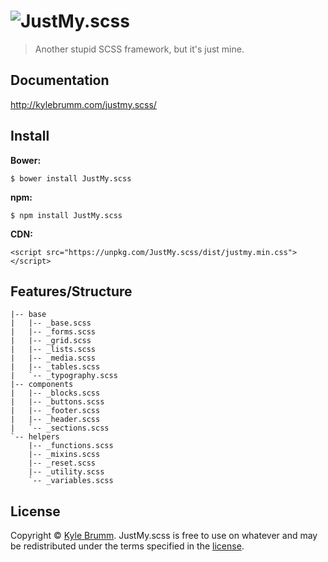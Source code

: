 # ![JustMy.scss](https://raw.githubusercontent.com/kjbrum/justmy.scss/master/media/justmy.png)

> Another stupid SCSS framework, but it's just mine.


## Documentation

http://kylebrumm.com/justmy.scss/


## Install

__Bower:__

```
$ bower install JustMy.scss
```

__npm:__

```
$ npm install JustMy.scss
```

__CDN:__

```
<script src="https://unpkg.com/JustMy.scss/dist/justmy.min.css"></script>
```


## Features/Structure

```
|-- base
|   |-- _base.scss
|   |-- _forms.scss
|   |-- _grid.scss
|   |-- _lists.scss
|   |-- _media.scss
|   |-- _tables.scss
|   `-- _typography.scss
|-- components
|   |-- _blocks.scss
|   |-- _buttons.scss
|   |-- _footer.scss
|   |-- _header.scss
|   `-- _sections.scss
`-- helpers
    |-- _functions.scss
    |-- _mixins.scss
    |-- _reset.scss
    |-- _utility.scss
    `-- _variables.scss
```


## License

Copyright © [Kyle Brumm](http://kylebrumm.com). JustMy.scss is free to use on whatever and may be redistributed under the terms specified in the [license](LICENSE.md).
